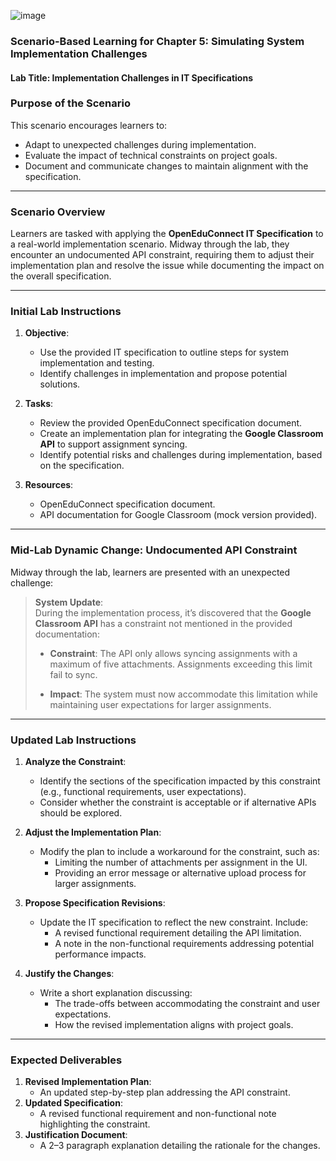 ![image](https://github.com/user-attachments/assets/d924111a-0127-40bb-a46b-9738c35cd1cd)
### Scenario-Based Learning for Chapter 5: Simulating System Implementation Challenges

#### **Lab Title**: Implementation Challenges in IT Specifications

### **Purpose of the Scenario**
This scenario encourages learners to:
- Adapt to unexpected challenges during implementation.
- Evaluate the impact of technical constraints on project goals.
- Document and communicate changes to maintain alignment with the specification.

---

### **Scenario Overview**
Learners are tasked with applying the **OpenEduConnect IT Specification** to a real-world implementation scenario. Midway through the lab, they encounter an undocumented API constraint, requiring them to adjust their implementation plan and resolve the issue while documenting the impact on the overall specification.

---

### **Initial Lab Instructions**
1. **Objective**:
   - Use the provided IT specification to outline steps for system implementation and testing.
   - Identify challenges in implementation and propose potential solutions.

2. **Tasks**:
   - Review the provided OpenEduConnect specification document.
   - Create an implementation plan for integrating the **Google Classroom API** to support assignment syncing.
   - Identify potential risks and challenges during implementation, based on the specification.

3. **Resources**:
   - OpenEduConnect specification document.
   - API documentation for Google Classroom (mock version provided).

---

### **Mid-Lab Dynamic Change: Undocumented API Constraint**
Midway through the lab, learners are presented with an unexpected challenge:

> **System Update**:  
> During the implementation process, it’s discovered that the **Google Classroom API** has a constraint not mentioned in the provided documentation:
>
> - **Constraint**: The API only allows syncing assignments with a maximum of five attachments. Assignments exceeding this limit fail to sync.  
>
> - **Impact**: The system must now accommodate this limitation while maintaining user expectations for larger assignments.

---

### **Updated Lab Instructions**
1. **Analyze the Constraint**:
   - Identify the sections of the specification impacted by this constraint (e.g., functional requirements, user expectations).
   - Consider whether the constraint is acceptable or if alternative APIs should be explored.

2. **Adjust the Implementation Plan**:
   - Modify the plan to include a workaround for the constraint, such as:
     - Limiting the number of attachments per assignment in the UI.
     - Providing an error message or alternative upload process for larger assignments.

3. **Propose Specification Revisions**:
   - Update the IT specification to reflect the new constraint. Include:
     - A revised functional requirement detailing the API limitation.
     - A note in the non-functional requirements addressing potential performance impacts.

4. **Justify the Changes**:
   - Write a short explanation discussing:
     - The trade-offs between accommodating the constraint and user expectations.
     - How the revised implementation aligns with project goals.

---

### **Expected Deliverables**
1. **Revised Implementation Plan**:
   - An updated step-by-step plan addressing the API constraint.
2. **Updated Specification**:
   - A revised functional requirement and non-functional note highlighting the constraint.
3. **Justification Document**:
   - A 2–3 paragraph explanation detailing the rationale for the changes.
